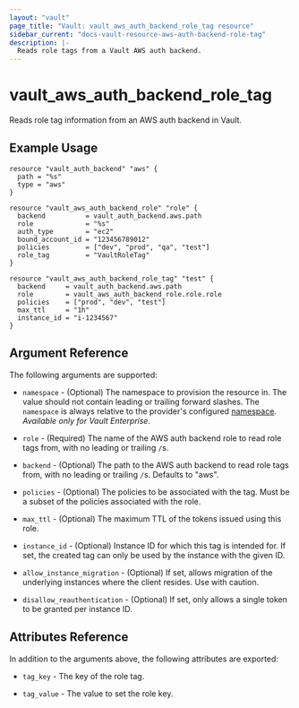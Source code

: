 ```yaml
---
layout: "vault"
page_title: "Vault: vault_aws_auth_backend_role_tag resource"
sidebar_current: "docs-vault-resource-aws-auth-backend-role-tag"
description: |-
  Reads role tags from a Vault AWS auth backend.
---
```


# vault\_aws\_auth\_backend\_role\_tag

Reads role tag information from an AWS auth backend in Vault. 

## Example Usage

```hcl
resource "vault_auth_backend" "aws" {
  path = "%s"
  type = "aws"
}

resource "vault_aws_auth_backend_role" "role" {
  backend          = vault_auth_backend.aws.path
  role             = "%s"
  auth_type        = "ec2"
  bound_account_id = "123456789012"
  policies         = ["dev", "prod", "qa", "test"]
  role_tag         = "VaultRoleTag"
}

resource "vault_aws_auth_backend_role_tag" "test" {
  backend     = vault_auth_backend.aws.path
  role        = vault_aws_auth_backend_role.role.role
  policies    = ["prod", "dev", "test"]
  max_ttl     = "1h"
  instance_id = "i-1234567"
}
```

## Argument Reference

The following arguments are supported:

* `namespace` - (Optional) The namespace to provision the resource in.
  The value should not contain leading or trailing forward slashes.
  The `namespace` is always relative to the provider's configured [namespace](/docs/providers/vault#namespace).
   *Available only for Vault Enterprise*.

* `role` - (Required) The name of the AWS auth backend role to read
role tags from, with no leading or trailing `/`s.

* `backend` - (Optional) The path to the AWS auth backend to
read role tags from, with no leading or trailing `/`s. Defaults to "aws".

* `policies` - (Optional) The policies to be associated with the tag. Must be a subset of the policies associated with the role.

* `max_ttl` - (Optional) The maximum TTL of the tokens issued using this role.

* `instance_id` - (Optional) Instance ID for which this tag is intended for. If set, the created tag can only be used by the instance with the given ID.

* `allow_instance_migration` - (Optional) If set, allows migration of the underlying instances where the client resides. Use with caution.

* `disallow_reauthentication` - (Optional) If set, only allows a single token to be granted per instance ID.

## Attributes Reference

In addition to the arguments above, the following attributes are exported:

* `tag_key` - The key of the role tag.

* `tag_value` - The value to set the role key.
